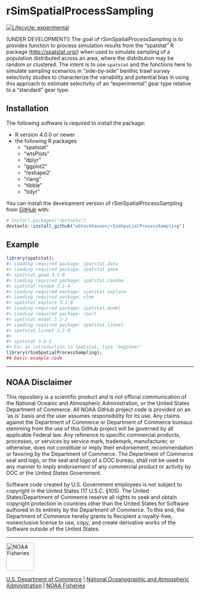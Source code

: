 
<!-- README.md is generated from README.Rmd. Please edit that file -->

# rSimSpatialProcessSampling

<!-- badges: start -->

[![Lifecycle:
experimental](https://img.shields.io/badge/lifecycle-experimental-orange.svg)](https://lifecycle.r-lib.org/articles/stages.html#experimental)
<!-- badges: end -->

(UNDER DEVELOPMENT!) The goal of rSimSpatialProcessSampling is to
provides function to process simulation results from the “spatstat” R
package (<http://spatstat.org/>) when used to simulate sampling of a
population distributed across an area, where the distribution may be
random or clustered. The intent is to use `spatstat` and the functions
here to simulate sampling scenarios in “side-by-side” benthic trawl
survey selectivity studies to characterize the variability and potential
bias in using this approach to estimate selectivity of an “experimental”
gear type relative to a “standard” gear type.

## Installation

The following software is required to install the package:

- R version 4.0.0 or newer
- the following R packages
  - “spatstat”
  - “wtsPlots”
  - “dplyr”
  - “ggplot2”
  - “reshape2’
  - “rlang”
  - “tibble”
  - “tidyr”

You can install the development version of rSimSpatialProcessSampling
from [GitHub](https://github.com/) with:

``` r
# install.packages("devtools")
devtools::install_github("wStockhausen/rSimSpatialProcessSampling")
```

## Example

``` r
library(spatstat);
#> Loading required package: spatstat.data
#> Loading required package: spatstat.geom
#> spatstat.geom 3.1-0
#> Loading required package: spatstat.random
#> spatstat.random 3.1-4
#> Loading required package: spatstat.explore
#> Loading required package: nlme
#> spatstat.explore 3.1-0
#> Loading required package: spatstat.model
#> Loading required package: rpart
#> spatstat.model 3.2-3
#> Loading required package: spatstat.linnet
#> spatstat.linnet 3.1-0
#> 
#> spatstat 3.0-5 
#> For an introduction to spatstat, type 'beginner'
library(rSimSpatialProcessSampling);
## basic example code
```

------------------------------------------------------------------------

## NOAA Disclaimer

This repository is a scientific product and is not official
communication of the National Oceanic and Atmospheric Administration, or
the United States Department of Commerce. All NOAA GitHub project code
is provided on an ‘as is’ basis and the user assumes responsibility for
its use. Any claims against the Department of Commerce or Department of
Commerce bureaus stemming from the use of this GitHub project will be
governed by all applicable Federal law. Any reference to specific
commercial products, processes, or services by service mark, trademark,
manufacturer, or otherwise, does not constitute or imply their
endorsement, recommendation or favoring by the Department of Commerce.
The Department of Commerce seal and logo, or the seal and logo of a DOC
bureau, shall not be used in any manner to imply endorsement of any
commercial product or activity by DOC or the United States Government.

Software code created by U.S. Government employees is not subject to
copyright in the United States (17 U.S.C. §105). The United
States/Department of Commerce reserve all rights to seek and obtain
copyright protection in countries other than the United States for
Software authored in its entirety by the Department of Commerce. To this
end, the Department of Commerce hereby grants to Recipient a
royalty-free, nonexclusive license to use, copy, and create derivative
works of the Software outside of the United States.

------------------------------------------------------------------------

<img src="https://raw.githubusercontent.com/nmfs-general-modeling-tools/nmfspalette/main/man/figures/noaa-fisheries-rgb-2line-horizontal-small.png" height="75" alt="NOAA Fisheries">

[U.S. Department of Commerce](https://www.commerce.gov/) \| [National
Oceanographic and Atmospheric Administration](https://www.noaa.gov) \|
[NOAA Fisheries](https://www.fisheries.noaa.gov/)
